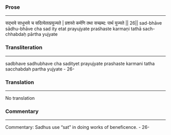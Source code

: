 ### Prose 
 --- 
सद्भावे साधुभावे च सदित्येतत्प्रयुज्यते |
प्रशस्ते कर्मणि तथा सच्छब्द: पार्थ युज्यते || 26||
sad-bhāve sādhu-bhāve cha sad ity etat prayujyate
praśhaste karmaṇi tathā sach-chhabdaḥ pārtha yujyate

### Transliteration 
 --- 
sadbhave sadhubhave cha sadityet prayujyate prashaste karmani tatha sacchabdah partha yujyate - 26-

### Translation 
 --- 
No translation

### Commentary 
 --- 
Commentary: Sadhus use “sat” in doing works of beneficence. - 26-